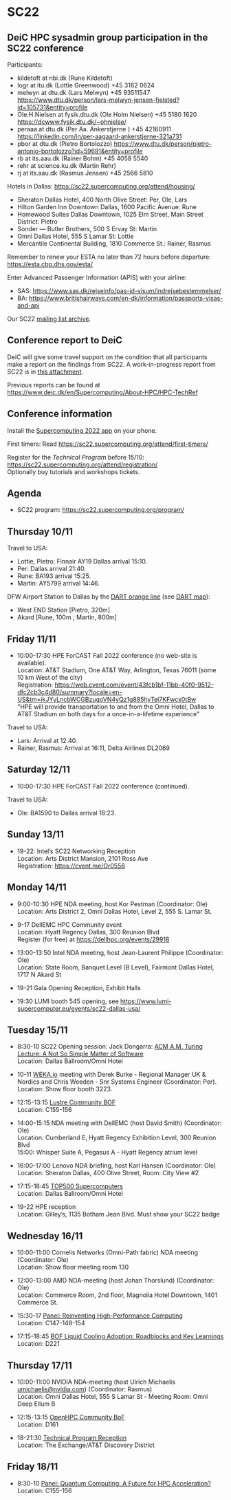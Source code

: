 # SC22

DeiC HPC sysadmin group participation in the SC22 conference
------------------------------------------------------------

Participants:

* kildetoft at nbi.dk (Rune Kildetoft)
* logr at itu.dk (Lottie Greenwood) +45 3162 0624
* melwyn at dtu.dk (Lars Melwyn) +45 93511547 https://www.dtu.dk/person/lars-melwyn-jensen-fjelsted?id=105731&entity=profile
* Ole.H.Nielsen at fysik.dtu.dk (Ole Holm Nielsen) +45 5180 1620 https://dcwww.fysik.dtu.dk/~ohnielse/
* peraaa at dtu.dk (Per Aa. Ankerstjerne )  +45 42160911 https://linkedin.com/in/per-aagaard-ankerstjerne-321a731
* pbor at dtu.dk (Pietro Bortolozzo) https://www.dtu.dk/person/pietro-antonio-bortolozzo?id=59691&entity=profile
* rb at its.aau.dk (Rainer Bohm) +45 4058 5540
* rehr at science.ku.dk (Martin Rehr)
* rj at its.aau.dk (Rasmus Jensen) +45 2566 5810

Hotels in Dallas: https://sc22.supercomputing.org/attend/housing/

* Sheraton Dallas Hotel, 400 North Olive Street: Per, Ole, Lars
* Hilton Garden Inn Downtown Dallas, 1600 Pacific Avenue: Rune
* Homewood Suites Dallas Downtown, 1025 Elm Street, Main Street District: Pietro
* Sonder — Butler Brothers, 500 S Ervay St: Martin
* Omni Dallas Hotel, 555 S Lamar St: Lottie
* Mercantile Continental Building, 1810 Commerce St.: Rainer, Rasmus

Remember to renew your ESTA no later than 72 hours before departure: https://esta.cbp.dhs.gov/esta/

Enter Advanced Passenger Information (APIS) with your airline:

* SAS: https://www.sas.dk/rejseinfo/pas-id-visum/indrejsebestemmelser/
* BA: https://www.britishairways.com/en-dk/information/passports-visas-and-api

Our SC22 [mailing list archive](https://listserv.fysik.dtu.dk/pipermail/sc22-deic/2022/thread.html).

Conference report to DeiC
-------------------------

DeiC will give some travel support on the condition that all participants make a 
report on the findings from SC22.
A work-in-progress report from SC22 is in [this attachment](SC22_report_DeiC_HPC_TekRef.docx).

Previous reports can be found at https://www.deic.dk/en/Supercomputing/About-HPC/HPC-TechRef

Conference information
----------------------

Install the [Supercomputing 2022 app](https://sc22.supercomputing.org/attend/schedule/mobile-app/) on your phone.

First timers: Read https://sc22.supercomputing.org/attend/first-timers/

Register for the *Technical Program* before 15/10: https://sc22.supercomputing.org/attend/registration/   
Optionally buy tutorials and workshops tickets.

Agenda
------

* SC22 program: https://sc22.supercomputing.org/program/

Thursday 10/11
--------------

Travel to USA:

* Lottie, Pietro: Finnair AY19 Dallas arrival 15:10.
* Per: Dallas arrival 21:40.
* Rune: BA193 arrival 15:25.
* Martin: AY5799 arrival 14:46.

DFW Airport Station to Dallas by the
[DART orange line](https://www.dart.org/riding/dartrailorangeline.asp#rail)
(see [DART map](https://www.dart.org/maps/printrailmap.asp)):

* West END Station [Pietro, 320m]
* Akard [Rune, 100m ; Martin, 800m]

Friday 11/11
------------

* 10:00-17:30 HPE ForCAST Fall 2022 conference (no web-site is available).   
  Location: AT&T Stadium, One AT&T Way, Arlington, Texas 76011 (some 10 km West of the city)   
  Registration: https://web.cvent.com/event/43fcb1bf-11bb-40f0-9512-dfc2cb3c4d80/summary?locale=en-US&tm=ikJYyLncbWCGBzugoVN4yQz1g885hyTel7KFwcx0tBw   
  "HPE will provide transportation to and from the Omni Hotel, Dallas to AT&T Stadium on both days for a once-in-a-lifetime experience"

Travel to USA:

* Lars: Arrival at 12.40.
* Rainer, Rasmus: Arrival at 16:11, Delta Airlines DL2069

Saturday 12/11
--------------

* 10:00-17:30 HPE ForCAST Fall 2022 conference (continued).   

Travel to USA:

* Ole: BA1590 to Dallas arrival 18:23.

Sunday 13/11
------------

* 19-22: Intel’s SC22 Networking Reception   
  Location: Arts District Mansion, 2101 Ross Ave   
  Registration: https://cvent.me/Or0558

Monday 14/11
------------

* 9:00-10:30 HPE NDA meeting, host Kor Pestman (Coordinator: Ole)   
  Location: Arts District 2, Omni Dallas Hotel, Level 2, 555 S. Lamar St.

* 9-17 DellEMC HPC Community event   
  Location: Hyatt Regency Dallas, 300 Reunion Blvd   
  Register (for free) at https://dellhpc.org/events/29918

* 13:00-13:50 Intel NDA meeting, host Jean-Laurent Philippe (Coordinator: Ole)   
  Location: State Room, Banquet Level (B Level), Fairmont Dallas Hotel, 1717 N Akard St

* 19-21 Gala Opening Reception, Exhibit Halls 

* 19:30 LUMI booth 545 opening, see https://www.lumi-supercomputer.eu/events/sc22-dallas-usa/

Tuesday 15/11
-------------

* 8:30-10 SC22 Opening session:
  Jack Dongarra: [ACM A.M. Turing Lecture: A Not So Simple Matter of Software](https://sc22.supercomputing.org/attend/schedule/?filter1=evtt135)   
  Location: Dallas Ballroom/Omni Hotel

* 10-11 [WEKA.io](https://www.weka.io/)
  meeting with Derek Burke - Regional Manager UK & Nordics
  and Chris Weeden - Snr Systems Engineer (Coordinator: Per).   
  Location: Show floor booth 3223.

* 12:15-13:15 [Lustre Community BOF](https://sc22.supercomputing.org/presentation/?id=bof112&sess=sess307)   
  Location: C155-156   

* 14:00-15:15 NDA meeting with DellEMC (host David Smith) (Coordinator: Ole)   
  Location: Cumberland E, Hyatt Regency Exhibition Level, 300 Reunion Blvd    
  15:00: Whisper Suite A, Pegasus A - Hyatt Regency atrium level

* 16:00-17:00 Lenovo NDA briefing, host Karl Hansen (Coordinator: Ole)   
  Location: Sheraton Dallas, 400 Olive Street, Room: City View #2

* 17:15-18:45 [TOP500 Supercomputers](https://sc22.supercomputing.org/presentation/?id=bof125&sess=sess477)   
  Location: Dallas Ballroom/Omni Hotel   

* 19-22 HPE reception   
  Location: Gilley’s, 1135 Botham Jean Blvd.  Must show your SC22 badge

Wednesday 16/11
---------------

* 10:00-11:00 Cornelis Networks (Omni-Path fabric) NDA meeting (Coordinator: Ole)   
  Location: Show floor meeting room 130

* 12:00-13:00 AMD NDA-meeting (host Johan Thorslund) (Coordinator: Ole)   
  Location: Commerce Room, 2nd floor, Magnolia Hotel Downtown, 1401 Commerce St.

* 15:30-17 [Panel: Reinventing High-Performance Computing](https://sc22.supercomputing.org/presentation/?id=pan103&sess=sess175)      
  Location: C147-148-154

* 17:15-18:45 [BOF Liquid Cooling Adoption: Roadblocks and Key Learnings](https://sc22.supercomputing.org/presentation/?id=bof115&sess=sess472)   
  Location: D221   

Thursday 17/11
-------------

* 10:00-11:00 NVIDIA NDA-meeting (host Ulrich Michaelis <umichaelis@nvidia.com>) (Coordinator: Rasmus)   
  Location: Omni Dallas Hotel, 555 S Lamar St - Meeting Room: Omni Deep Ellum B

* 12:15-13:15 [OpenHPC Community BoF](https://sc22.supercomputing.org/?post_type=page&p=3479&id=bof160&sess=sess372)   
  Location: D161   

* 18-21:30 [Technical Program Reception](https://sc22.supercomputing.org/attend/schedule/?filter1=evtt135)   
  Location: The Exchange/AT&T Discovery District   

Friday 18/11
------------

* 8:30-10 [Panel: Quantum Computing: A Future for HPC Acceleration?](https://sc22.supercomputing.org/presentation/?id=pan120&sess=sess185)   
  Location: C155-156   
